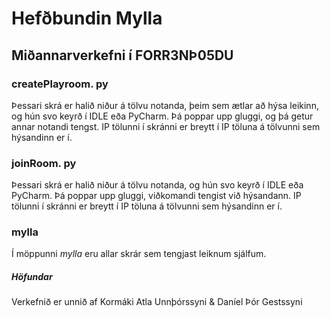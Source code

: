 # Hefðbundin Mylla
## Miðannarverkefni í FORR3NÞ05DU


### createPlayroom. py

Þessari skrá er halið niður á tölvu notanda, þeim sem ætlar að hýsa leikinn, og hún svo keyrð í IDLE eða PyCharm. Þá poppar upp gluggi, og þá getur annar notandi tengst. IP tölunni í skránni er breytt í IP töluna á tölvunni sem hýsandinn er í.

### joinRoom. py

Þessari skrá er halið niður á tölvu notanda, og hún svo keyrð í IDLE eða PyCharm. Þá poppar upp gluggi, viðkomandi tengist við hýsandann. IP tölunni í skránni er breytt í IP töluna á tölvunni sem hýsandinn er í.

### mylla

Í möppunni *mylla* eru allar skrár sem tengjast leiknum sjálfum.

##### Höfundar
Verkefnið er unnið af Kormáki Atla Unnþórssyni & Daníel Þór Gestssyni

